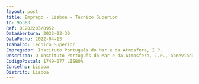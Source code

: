 ```yaml
--- 
layout: post
title: Emprego - Lisboa - Técnico Superior
Id: 95383
Ref: OE202203/0952
DataAbertura: 2022-03-30
DataFecho: 2022-04-13
Trabalho: Técnico Superior
Empregador: Instituto Português do Mar e da Atmosfera, I.P.
Descricao: O Instituto Português do Mar e da Atmosfera, I.P., abreviadamente designado por IPMA, prossegue a Missão e atribuições previstas no artigo 3.º do Decreto Lei n.º 68 2012, de 20 de março, com os Estatutos aprovados por Portaria n.º 304 2012, de 04 de outubro.Considerando as competências da Divisão de Aquacultura, Valorização e Bioprospeção (DivAV) do Instituto Português do Mar e da Atmosfera, estabelecidas pelo Despacho n.º 8416 2021, e tendo em vista o cumprimento de todas as competências definidas no diploma acima referido, a a oferta de mobilidade de um técnico superior, dirige se a Divisão de Aquacultura, Valorização e Bioprospeção (DivAV), nomeadamente no Laboratório de Patologia, em Algés.  Tarefas a desempenhar  Colaborar em todas as tarefas e rotinas do Laboratório de Patologia  Trabalho de rotina nas áreas de Citopatologia e Histopatologia  Receção e preparação de amostras para diferentes técnicas laboratoriais  Organização e envio dos resultados internos e de laboratórios externos  Manutenção, Organização e realização do Controlo de Qualidade geral de todo o laboratório  Experiência com Sistema de Gestão de Qualidade  Gestão de equipamentos  Gestão de resíduos  Realização de processos de encomendas  Controlo dos stocks de material, consumíveis, meios de cultura, etc.  Receção e acondicionamento do material, meios de cultura, consumíveis, etc. nas salas do laboratório e ou nos respetivos armazéns  Participação em projetos de investigação  Tratamento de dados e elaboração de relatórios  Preenchimento das folhas de registo das tarefas realizadas  Arquivo de documentação.Habilitações requeridas Ser detentor de Licenciatura em Anatomia Patológica, Citológica e Tanatológica, Medicina Veterinária, Engenharia Alimentar, Química Aplicada, Biotecnologia, Biologia, ou áreas afins.
CodigoPostal: 1749-077 LISBOA
Concelho: Lisboa
Distrito: Lisboa
--- 
```

